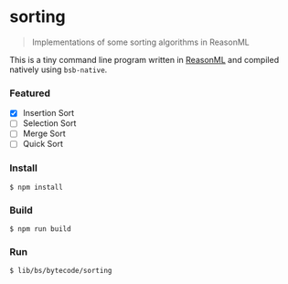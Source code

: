 # sorting

> Implementations of some sorting algorithms in ReasonML

This is a tiny command line program written in [ReasonML](https://reasonml.github.io/) and compiled natively using `bsb-native`.

### Featured

- [x] Insertion Sort
- [ ] Selection Sort
- [ ] Merge Sort
- [ ] Quick Sort

### Install

```
$ npm install
```

### Build

```
$ npm run build
```

### Run

```
$ lib/bs/bytecode/sorting
```
